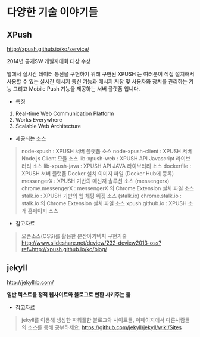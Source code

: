 # 다양한 기술 이야기들

## XPush

http://xpush.github.io/ko/service/

2014년 공개SW 개발자대회 대상 수상

웹에서 실시간 데이터 통신을 구현하기 위해 구현된 XPUSH 는 여러분이 직접 설치해서 사용할 수 있는 실시간 메시지 통신 기능과 메시지 저장 및 사용자와 장치를 관리하는 기능 그리고 Mobile Push 기능을 제공하는 서버 플랫폼 입니다.

* 특징

1. Real-time Web Communication Platform
2. Works Everywhere
3. Scalable Web Architecture

* 제공되는 소스

> node-xpush : XPUSH 서버 플랫폼 소스
> node-xpush-client : XPUSH 서버 Node.js Client 모듈 소스
> lib-xpush-web : XPUSH API Javascript 라이브러리 소스
> lib-xpush-java : XPUSH API JAVA 라이브러리 소스
> dockerfile : XPUSH 서버 플랫폼 Docker 설치 이미지 파일 (Docker Hub에 등록)
> messengerX : XPUSH 기반의 메신저 솔루션 소스 (messengerx)
> chrome.messengerX : messengerX 의 Chrome Extension 설치 파일 소스
> stalk.io : XPUSH 기반의 웹 체팅 위젯 소스 (stalk.io)
> chrome.stalk.io : stalk.io 의 Chrome Extension 설치 파일 소스
> xpush.github.io : XPUSH 소개 홈페이지 소스

* 참고자료

> 오픈소스(OSS)를 활용한 분산아키텍처 구현기술
> http://www.slideshare.net/deview/232-deview2013-oss?ref=http://xpush.github.io/ko/blog/

## jekyll

http://jekyllrb.com/

**일반 텍스트를 정적 웹사이트와 블로그로 변환 시키주는 툴**

* 참고자료

> jekyll를 이용해 생성한 파워플한 블로그와 사이트들, 이페이지에서 다른사람들의 소스를 통해 공부하세요.
> https://github.com/jekyll/jekyll/wiki/Sites
